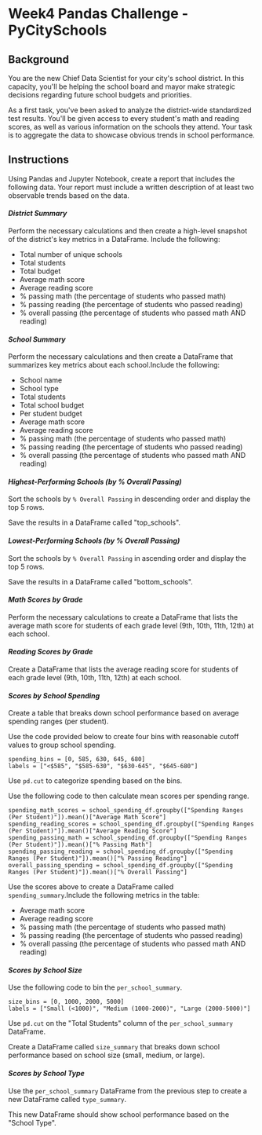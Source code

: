 # Week4 Pandas Challenge - PyCitySchools

## Background
You are the new Chief Data Scientist for your city's school district. In this capacity, you'll be helping the school board and mayor make strategic decisions regarding future school budgets and priorities.

As a first task, you've been asked to analyze the district-wide standardized test results. You'll be given access to every student's math and reading scores, as well as various information on the schools they attend. Your task is to aggregate the data to showcase obvious trends in school performance.

## Instructions
Using Pandas and Jupyter Notebook, create a report that includes the following data. Your report must include a written description of at least two observable trends based on the data.

#### *District Summary*
Perform the necessary calculations and then create a high-level snapshot of the district's key metrics in a DataFrame. Include the following:

* Total number of unique schools
* Total students
* Total budget
* Average math score
* Average reading score
* % passing math (the percentage of students who passed math)
* % passing reading (the percentage of students who passed reading)
* % overall passing (the percentage of students who passed math AND reading)

#### *School Summary*
Perform the necessary calculations and then create a DataFrame that summarizes key metrics about each school.Include the following:

* School name
* School type
* Total students
* Total school budget
* Per student budget
* Average math score
* Average reading score
* % passing math (the percentage of students who passed math)
* % passing reading (the percentage of students who passed reading)
* % overall passing (the percentage of students who passed math AND reading)

#### *Highest-Performing Schools (by % Overall Passing)*
Sort the schools by `% Overall Passing` in descending order and display the top 5 rows.

Save the results in a DataFrame called "top_schools".

#### *Lowest-Performing Schools (by % Overall Passing)*
Sort the schools by `% Overall Passing` in ascending order and display the top 5 rows.

Save the results in a DataFrame called "bottom_schools".

#### *Math Scores by Grade*
Perform the necessary calculations to create a DataFrame that lists the average math score for students of each grade level (9th, 10th, 11th, 12th) at each school.

#### *Reading Scores by Grade*
Create a DataFrame that lists the average reading score for students of each grade level (9th, 10th, 11th, 12th) at each school.

#### *Scores by School Spending*
Create a table that breaks down school performance based on average spending ranges (per student).

Use the code provided below to create four bins with reasonable cutoff values to group school spending.
```
spending_bins = [0, 585, 630, 645, 680]
labels = ["<$585", "$585-630", "$630-645", "$645-680"]
```
Use `pd.cut` to categorize spending based on the bins.

Use the following code to then calculate mean scores per spending range.
```
spending_math_scores = school_spending_df.groupby(["Spending Ranges (Per Student)"]).mean()["Average Math Score"]
spending_reading_scores = school_spending_df.groupby(["Spending Ranges (Per Student)"]).mean()["Average Reading Score"]
spending_passing_math = school_spending_df.groupby(["Spending Ranges (Per Student)"]).mean()["% Passing Math"]
spending_passing_reading = school_spending_df.groupby(["Spending Ranges (Per Student)"]).mean()["% Passing Reading"]
overall_passing_spending = school_spending_df.groupby(["Spending Ranges (Per Student)"]).mean()["% Overall Passing"]
```
Use the scores above to create a DataFrame called `spending_summary`.Include the following metrics in the table:

* Average math score
* Average reading score
* % passing math (the percentage of students who passed math)
* % passing reading (the percentage of students who passed reading)
* % overall passing (the percentage of students who passed math AND reading)

#### *Scores by School Size*
Use the following code to bin the `per_school_summary`.
```
size_bins = [0, 1000, 2000, 5000]
labels = ["Small (<1000)", "Medium (1000-2000)", "Large (2000-5000)"]
```

Use `pd.cut` on the "Total Students" column of the `per_school_summary` DataFrame.

Create a DataFrame called `size_summary` that breaks down school performance based on school size (small, medium, or large).

#### *Scores by School Type*

Use the `per_school_summary` DataFrame from the previous step to create a new DataFrame called `type_summary`.

This new DataFrame should show school performance based on the "School Type".























